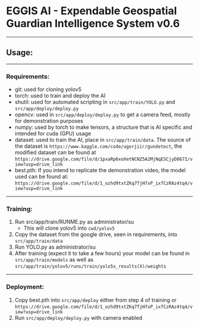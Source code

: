 # EGGIS AI - Expendable Geospatial Guardian Intelligence System v0.6

--------
##  Usage:

--------
### Requirements:
- git: used for cloning yolov5
- torch: used to train and deploy the AI
- shutil: used for automated scripting in `src/app/train/YOLO.py` and `src/app/deploy/deploy.py`
- opencv: used in `src/app/deploy/deploy.py` to get a camera feed, mostly for demonstration purposes
- numpy: used by torch to make tensors, a structure that is AI specific and intended for cuda (GPU) usage
- dataset: used to train the AI, place in `src/app/train/data`. The source of the dataset is `https://www.kaggle.com/code/ugorjiir/gundetect`, the modified dataset can be found at `https://drive.google.com/file/d/1pxaRp6xoXetNCNZ5A2MjNqESCjyD867I/view?usp=drive_link`
- best.pth: If you intend to replicate the demonstration video, the model used can be found at: `https://drive.google.com/file/d/1_ozhd9txtZKq7TjH7xP_ixfCzRAz4tq4/view?usp=drive_link`
  
--------
### Training:
1. Run src/app/train/RUNME.py as administrator/su
   - This will clone yolov5 into `cwd/yolov5`
2. Copy the dataset from the google drive, seen in requirements, into `src/app/train/data`
3. Run YOLO.py as administrator/su
4. After training (expect it to take a few hours) your model can be found in `src/app/train/models` as well as `src/app/train/yolov5/runs/train/yolo5s_results(X)/weights`

--------
### Deployment:
1. Copy best.pth into `src/app/deploy` either from step 4 of training or `https://drive.google.com/file/d/1_ozhd9txtZKq7TjH7xP_ixfCzRAz4tq4/view?usp=drive_link`
2. Run `src/app/deploy/deploy.py` with camera enabled
